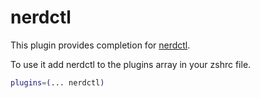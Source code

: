 # nerdctl

This plugin provides completion for [nerdctl](https://github.com/containerd/nerdctl).

To use it add nerdctl to the plugins array in your zshrc file.

```bash
plugins=(... nerdctl)
```